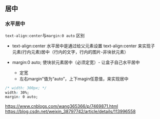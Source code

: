 ## 居中
### 水平居中
`text-align:center`与`margin:0 auto` 区别
- text-align:center 水平居中是通过给父元素设置 text-align:center 来实现子元素(行内元素)居中（行内的文字，行内的图片-非块状元素）

- margin:0 auto;
使块状元素居中（必须定宽）- 让盒子自己水平居中
  - 定宽
  - 左右margin”值为“auto”，上下magin任意值，来实现居中
```css
/* width: 300px; */
width: 30%;
margin: 0 auto;
```

https://www.cnblogs.com/wang365366/p/7469871.html
https://blog.csdn.net/weixin_38797742/article/details/113996558